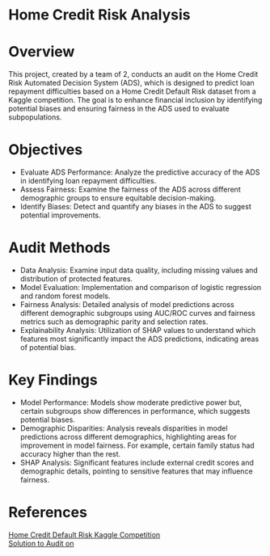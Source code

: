 # Home Credit Risk Analysis
# Overview
This project, created by a team of 2, conducts an audit on the Home Credit Risk Automated Decision System (ADS), which is designed to predict loan repayment difficulties based on a Home Credit Default Risk dataset from a Kaggle competition. 
The goal is to enhance financial inclusion by identifying potential biases and ensuring fairness in the ADS used to evaluate subpopulations. 

# Objectives
- Evaluate ADS Performance: Analyze the predictive accuracy of the ADS in identifying loan repayment difficulties.
- Assess Fairness: Examine the fairness of the ADS across different demographic groups to ensure equitable decision-making.
- Identify Biases: Detect and quantify any biases in the ADS to suggest potential improvements.

# Audit Methods
- Data Analysis: Examine input data quality, including missing values and distribution of protected features.
- Model Evaluation: Implementation and comparison of logistic regression and random forest models.
- Fairness Analysis: Detailed analysis of model predictions across different demographic subgroups using AUC/ROC curves and fairness metrics such as demographic parity and selection rates.
- Explainability Analysis: Utilization of SHAP values to understand which features most significantly impact the ADS predictions, indicating areas of potential bias.

# Key Findings
- Model Performance: Models show moderate predictive power but, certain subgroups show differences in performance, which suggests potential biases.
- Demographic Disparities: Analysis reveals disparities in model predictions across different demographics, highlighting areas for improvement in model fairness. For example, certain family status had accuracy higher than the rest.
- SHAP Analysis: Significant features include external credit scores and demographic details, pointing to sensitive features that may influence fairness.

# References
[Home Credit Default Risk Kaggle Competition](https://www.kaggle.com/competitions/home-credit-default-risk)  
	[Solution to Audit on](https://www.kaggle.com/code/willkoehrsen/start-here-a-gentle-introduction)
